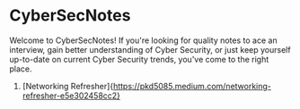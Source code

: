# CyberSecNotes
Welcome to CyberSecNotes! If you're looking for quality notes to ace an interview, gain better understanding of Cyber Security, or just keep yourself up-to-date on current Cyber Security trends, you've come to the right place. 
1. [Networking Refresher]{https://pkd5085.medium.com/networking-refresher-e5e302458cc2}
